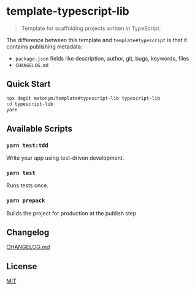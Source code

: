 # template-typescript-lib

> Template for scaffolding projects written in TypeScript.

The difference between this template and `template#typescript` is that it contains publishing metadata:

- `package.json` fields like description, author, git, bugs, keywords, files
- `CHANGELOG.md`

## Quick Start

```sh
npx degit metonym/template#typescript-lib typescript-lib
cd typescript-lib
yarn
```

## Available Scripts

### `yarn test:tdd`

Write your app using test-driven development.

### `yarn test`

Runs tests once.

### `yarn prepack`

Builds the project for production at the publish step.

## Changelog

[CHANGELOG.md](CHANGELOG.md)

## License

[MIT](LICENSE)
